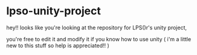 # lpso-unity-project


hey!! looks like you're looking at the repository for LPS()r's unity project,


you're free to edit it and modify it if you know how to use unity ( i'm a little new to this stuff so help is appreciated!! )
